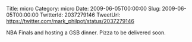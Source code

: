 Title: micro
Category: micro
Date: 2009-06-05T00:00:00
Slug: 2009-06-05T00:00:00
TwitterId: 2037279146
TweetUrl: https://twitter.com/mark_philpot/status/2037279146

NBA Finals and hosting a GSB dinner.  Pizza to be delivered soon.